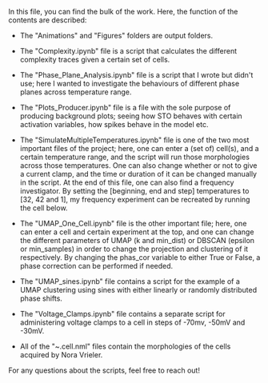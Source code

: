 In this file, you can find the bulk of the work. Here, the function of the contents are described:

- The "Animations" and "Figures" folders are output folders.

- The "Complexity.ipynb" file is a script that calculates the different complexity traces given a certain set of cells.
- The "Phase_Plane_Analysis.ipynb" file is a script that I wrote but didn't use; here I wanted to investigate the behaviours of different phase planes across temperature range.
- The "Plots_Producer.ipynb" file is a file with the sole purpose of producing background plots; seeing how STO behaves with certain activation variables, how spikes behave in the model etc.
- The "SimulateMultipleTemperatures.ipynb" file is one of the two most important files of the project; here, one can enter a (set of) cell(s), and a certain temperature range, and the script will run those morphologies across those temperatures. One can also change whether or not to give a current clamp, and the time or duration of it can be changed manually in the script. 
	At the end of this file, one can also find a frequency investigator. By setting the [beginning, end and step] temperatures to [32, 42 and 1], my frequency experiment can be recreated by running the cell below.
- The "UMAP_One_Cell.ipynb" file is the other important file; here, one can enter a cell and certain experiment at the top, and one can change the different parameters of UMAP (k and min_dist) or DBSCAN (epsilon or min_samples) in order to change the projection and clustering of it respectively. By changing the phas_cor variable to either True or False, a phase correction can be performed if needed.
- The "UMAP_sines.ipynb" file contains a script for the example of a UMAP clustering using sines with either linearly or randomly distributed phase shifts.
- The "Voltage_Clamps.ipynb" file contains a separate script for administering voltage clamps to a cell in steps of -70mv, -50mV and -30mV.

- All of the "~.cell.nml" files contain the morphologies of the cells acquired by Nora Vrieler.

For any questions about the scripts, feel free to reach out!